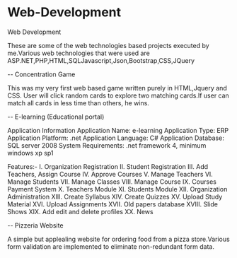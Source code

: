 # Web-Development

Web Development

These are some of the web technologies based projects executed by me.Various web technologies that were used are ASP.NET,PHP,HTML,SQLJavascript,Json,Bootstrap,CSS,JQuery

-- Concentration Game

This was my very first web based game written purely in HTML,Jquery and CSS.
User will click random cards to explore two matching cards.If user can match all cards in less time than others, he wins.

-- E-learning (Educational portal)

Application Information
Application Name: e-learning
Application Type: ERP
Application Platform: .net
Application Language: C#
Application Database: SQL server 2008
System Requirements: .net framework 4, minimum windows xp sp1

Features:-
I. Organization Registration
II. Student Registration
III. Add Teachers, Assign Course
IV. Approve Courses
V. Manage Teachers
VI. Manage Students
VII. Manage Classes
VIII. Manage Course
IX. Courses Payment System
X. Teachers Module
XI. Students Module
XII. Organization Administration
XIII. Create Syllabus
XIV. Create Quizzes
XV. Upload Study Material
XVI. Upload Assignments
XVII. Old papers database
XVIII. Slide Shows
XIX. Add edit and delete profiles
XX. News



-- Pizzeria Website

A simple but applealing website for ordering food from a pizza store.Various form validation are implemented to eliminate non-redundant form data.
